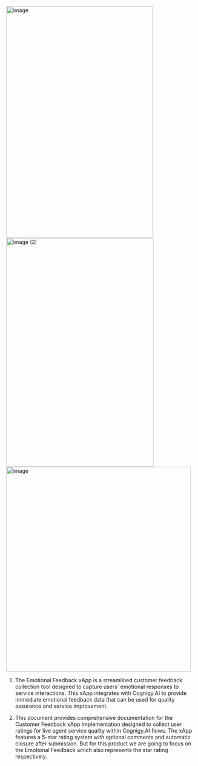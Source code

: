 <img width="386" height="611" alt="image" src="https://github.com/user-attachments/assets/8bcc4e52-dd1a-4665-9b27-4b5cdbdcfad4" />
<img width="389" height="603" alt="image (2)" src="https://github.com/user-attachments/assets/9c7bcf6a-d9a3-4974-ad4b-683539d2daff" />
<img width="487" height="540" alt="image" src="https://github.com/user-attachments/assets/af2c444b-8e96-46da-afcf-a8c9be0d8e5c" />


1. The Emotional Feedback xApp is a streamlined customer feedback collection tool designed to capture users' emotional responses to service interactions. This xApp integrates with Cognigy.AI to provide immediate emotional feedback data that can be used for quality assurance and service improvement.

2. This document provides comprehensive documentation for the Customer Feedback xApp implementation designed to collect user ratings for live agent service quality within  Cognigy.AI flows.
The xApp features a 5-star rating system with optional comments and automatic closure after submission. But for this product we are going to focus on the Emotional Feedback which also represents the star rating respectively.
